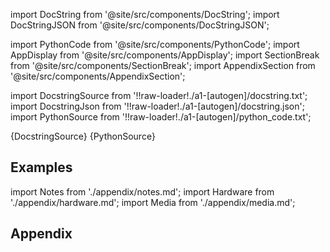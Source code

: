 
[//]: # (Custom component imports)

import DocString from '@site/src/components/DocString';
import DocStringJSON from '@site/src/components/DocStringJSON';

import PythonCode from '@site/src/components/PythonCode';
import AppDisplay from '@site/src/components/AppDisplay';
import SectionBreak from '@site/src/components/SectionBreak';
import AppendixSection from '@site/src/components/AppendixSection';

[//]: # (Docstring)

import DocstringSource from '!!raw-loader!./a1-[autogen]/docstring.txt';
import DocstringJson from '!!raw-loader!./a1-[autogen]/docstring.json';
import PythonSource from '!!raw-loader!./a1-[autogen]/python_code.txt';

<DocString>{DocstringSource}</DocString>
<DocStringJSON data={DocstringJson} />
<PythonCode GLink='NUMPY/LINALG/TENSORINV/TENSORINV.py'>{PythonSource}</PythonCode>

<SectionBreak />

    

[//]: # (Examples)

## Examples

<AppDisplay 
  GLink='NUMPY/LINALG/TENSORINV'
  nodeLabel='TENSORINV'>
</AppDisplay>

<SectionBreak />

    

[//]: # (Appendix)

import Notes from './appendix/notes.md';
import Hardware from './appendix/hardware.md';
import Media from './appendix/media.md';

## Appendix

<AppendixSection index={0} folderPath='nodes/NUMPY/LINALG/TENSORINV/appendix/'><Notes /></AppendixSection>
<AppendixSection index={1} folderPath='nodes/NUMPY/LINALG/TENSORINV/appendix/'><Hardware /></AppendixSection>
<AppendixSection index={2} folderPath='nodes/NUMPY/LINALG/TENSORINV/appendix/'><Media /></AppendixSection>



